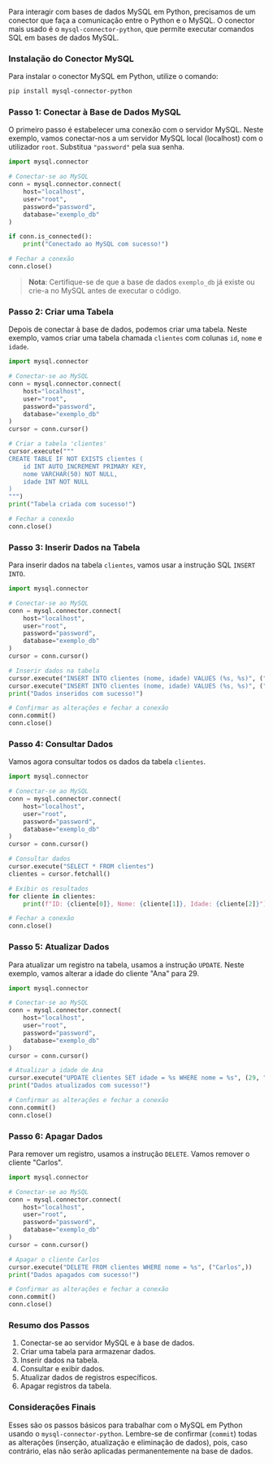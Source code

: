 Para interagir com bases de dados MySQL em Python, precisamos de um conector que faça a comunicação entre o Python e o MySQL. O conector mais usado é o `mysql-connector-python`, que permite executar comandos SQL em bases de dados MySQL. 

### Instalação do Conector MySQL

Para instalar o conector MySQL em Python, utilize o comando:

```bash
pip install mysql-connector-python
```

### Passo 1: Conectar à Base de Dados MySQL

O primeiro passo é estabelecer uma conexão com o servidor MySQL. Neste exemplo, vamos conectar-nos a um servidor MySQL local (localhost) com o utilizador `root`. Substitua `"password"` pela sua senha.

```python
import mysql.connector

# Conectar-se ao MySQL
conn = mysql.connector.connect(
    host="localhost",
    user="root",
    password="password",
    database="exemplo_db"
)

if conn.is_connected():
    print("Conectado ao MySQL com sucesso!")

# Fechar a conexão
conn.close()
```

> **Nota**: Certifique-se de que a base de dados `exemplo_db` já existe ou crie-a no MySQL antes de executar o código.

### Passo 2: Criar uma Tabela

Depois de conectar à base de dados, podemos criar uma tabela. Neste exemplo, vamos criar uma tabela chamada `clientes` com colunas `id`, `nome` e `idade`.

```python
import mysql.connector

# Conectar-se ao MySQL
conn = mysql.connector.connect(
    host="localhost",
    user="root",
    password="password",
    database="exemplo_db"
)
cursor = conn.cursor()

# Criar a tabela 'clientes'
cursor.execute("""
CREATE TABLE IF NOT EXISTS clientes (
    id INT AUTO_INCREMENT PRIMARY KEY,
    nome VARCHAR(50) NOT NULL,
    idade INT NOT NULL
)
""")
print("Tabela criada com sucesso!")

# Fechar a conexão
conn.close()
```

### Passo 3: Inserir Dados na Tabela

Para inserir dados na tabela `clientes`, vamos usar a instrução SQL `INSERT INTO`.

```python
import mysql.connector

# Conectar-se ao MySQL
conn = mysql.connector.connect(
    host="localhost",
    user="root",
    password="password",
    database="exemplo_db"
)
cursor = conn.cursor()

# Inserir dados na tabela
cursor.execute("INSERT INTO clientes (nome, idade) VALUES (%s, %s)", ("Ana", 28))
cursor.execute("INSERT INTO clientes (nome, idade) VALUES (%s, %s)", ("Carlos", 35))
print("Dados inseridos com sucesso!")

# Confirmar as alterações e fechar a conexão
conn.commit()
conn.close()
```

### Passo 4: Consultar Dados

Vamos agora consultar todos os dados da tabela `clientes`.

```python
import mysql.connector

# Conectar-se ao MySQL
conn = mysql.connector.connect(
    host="localhost",
    user="root",
    password="password",
    database="exemplo_db"
)
cursor = conn.cursor()

# Consultar dados
cursor.execute("SELECT * FROM clientes")
clientes = cursor.fetchall()

# Exibir os resultados
for cliente in clientes:
    print(f"ID: {cliente[0]}, Nome: {cliente[1]}, Idade: {cliente[2]}")

# Fechar a conexão
conn.close()
```

### Passo 5: Atualizar Dados

Para atualizar um registro na tabela, usamos a instrução `UPDATE`. Neste exemplo, vamos alterar a idade do cliente "Ana" para 29.

```python
import mysql.connector

# Conectar-se ao MySQL
conn = mysql.connector.connect(
    host="localhost",
    user="root",
    password="password",
    database="exemplo_db"
)
cursor = conn.cursor()

# Atualizar a idade de Ana
cursor.execute("UPDATE clientes SET idade = %s WHERE nome = %s", (29, "Ana"))
print("Dados atualizados com sucesso!")

# Confirmar as alterações e fechar a conexão
conn.commit()
conn.close()
```

### Passo 6: Apagar Dados

Para remover um registro, usamos a instrução `DELETE`. Vamos remover o cliente "Carlos".

```python
import mysql.connector

# Conectar-se ao MySQL
conn = mysql.connector.connect(
    host="localhost",
    user="root",
    password="password",
    database="exemplo_db"
)
cursor = conn.cursor()

# Apagar o cliente Carlos
cursor.execute("DELETE FROM clientes WHERE nome = %s", ("Carlos",))
print("Dados apagados com sucesso!")

# Confirmar as alterações e fechar a conexão
conn.commit()
conn.close()
```

### Resumo dos Passos

1. Conectar-se ao servidor MySQL e à base de dados.
2. Criar uma tabela para armazenar dados.
3. Inserir dados na tabela.
4. Consultar e exibir dados.
5. Atualizar dados de registros específicos.
6. Apagar registros da tabela.

### Considerações Finais

Esses são os passos básicos para trabalhar com o MySQL em Python usando o `mysql-connector-python`. Lembre-se de confirmar (`commit`) todas as alterações (inserção, atualização e eliminação de dados), pois, caso contrário, elas não serão aplicadas permanentemente na base de dados.
